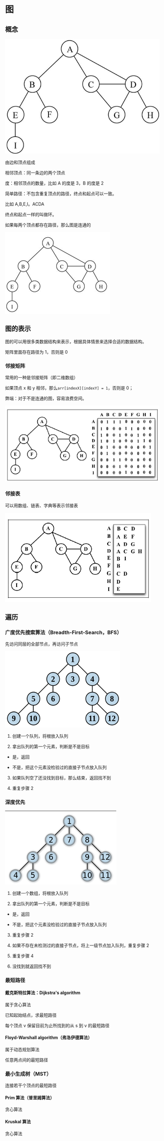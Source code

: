 # 图

## 概念

![](../images/1c49abb6ea3d45284c9157c4f9f86a1f.png)

由边和顶点组成

相邻顶点：同一条边的两个顶点

度：相邻顶点的数量，比如 A 的度是 3，B 的度是 2

简单路径：不包含重复顶点的路径，终点和起点可以一致。

比如 A,B,E,I。ACDA

终点和起点一样的叫做环。

如果每两个顶点都存在路径，那么图是连通的

![](../images/2ddfb1ce24a45af1d6d38ae3121739ab.png)

## 图的表示

图的可以用很多类数据结构来表示，根据具体情景来选择合适的数据结构。

矩阵里面存在路径为 1，否则是 0

### 邻接矩阵

常用的一种是邻接矩阵（即二维数组）

如果顶点 x 和 y 相邻，那么`arr[indexX][indexY] = 1`，否则是 0；

弊端：对于不是连通的图，容易浪费空间。

![](../images/6da98d6a131bc9354603d82c1e4e3685.png)

### 邻接表

可以用数组、链表、字典等表示邻接表

![](../images/23292c7eeb0213c66b3751e0113bb97f.png)

## 遍历

### 广度优先搜索算法（Breadth-First-Search，BFS）

先访问同层的全部节点，再访问子节点

![](../images/85ae0ef3ad6b0dc2dff15e5063bee7a8.png)

1.  创建一个队列，将根放入队列

2.  拿出队列的第一个元素，判断是不是目标

- 是，返回

- 不是，把这个元素没检验过的直接子节点放入队列

3.  如果队列空了还没找到目标，那么结束，返回找不到

4.  重复步骤 2

### 深度优先

![](../images/1b4bbe4e5ebdd0df05660bee25abd1c4.png)

1.  创建一个数组，将根放入队列

2.  拿出队列的第一个元素，判断是不是目标

- 是，返回

- 不是，把这个元素没检验过的直接子节点放入队列

3.  重复步骤 2

4.  如果不存在未检测过的直接子节点，将上一级节点加入队列，重复步骤 2

5.  重复步骤 4

6.  没找到就返回找不到

### 最短路径

#### 戴克斯特拉算法：Dijkstra's algorithm

属于贪心算法

已知起始结点，求最短路径

每个顶点 v 保留目前为止所找到的从 s 到 v 的最短路径

#### Floyd-Warshall algorithm（弗洛伊德算法）

属于动态规划算法

任意两点间的最短路径

### 最小生成树（MST）

连接若干个顶点的最短路径

#### Prim 算法（普里姆算法）

贪心算法

#### Kruskal 算法

贪心算法

